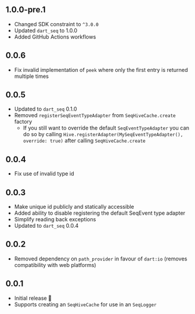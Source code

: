 ## 1.0.0-pre.1

* Changed SDK constraint to `^3.0.0`
* Updated `dart_seq` to 1.0.0
* Added GitHub Actions workflows

## 0.0.6

* Fix invalid implementation of `peek` where only the first entry is returned multiple times

## 0.0.5

* Updated to `dart_seq` 0.1.0
* Removed `registerSeqEventTypeAdapter` from `SeqHiveCache.create` factory
    * If you still want to override the default `SeqEventTypeAdapter` you can do so by
      calling `Hive.registerAdapter(MySeqEventTypeAdapter(), override: true)` after
      calling `SeqHiveCache.create`

## 0.0.4

* Fix use of invalid type id

## 0.0.3

* Make unique id publicly and statically accessible
* Added ability to disable registering the default SeqEvent type adapter
* Simplify reading back exceptions
* Updated to `dart_seq` 0.0.4

## 0.0.2

* Removed dependency on `path_provider` in favour of `dart:io` (removes compatibility with web
  platforms)

## 0.0.1

* Initial release 🎉
* Supports creating an `SeqHiveCache` for use in an `SeqLogger`
